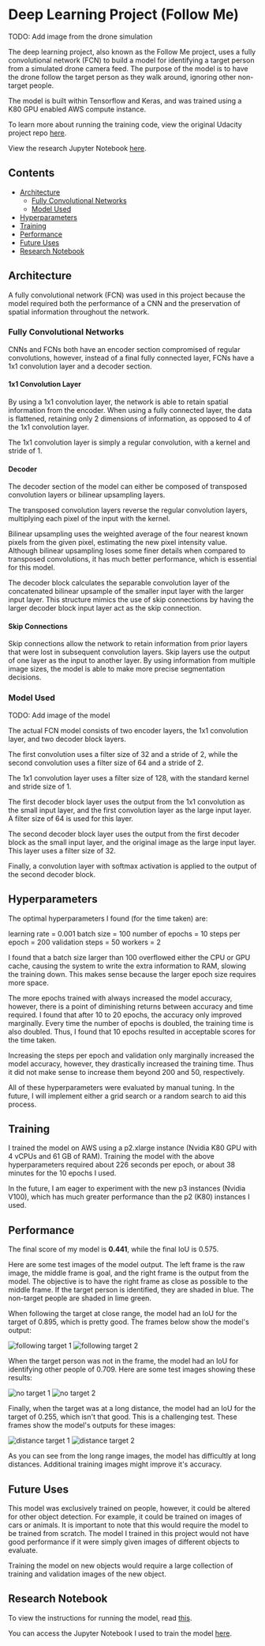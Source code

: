 [//]: # (Image References)
[following_target_1]: ./misc/following_target_1.png
[following_target_2]: ./misc/following_target_2.png
[no_target_1]: ./misc/no_target_1.png
[no_target_2]: ./misc/no_target_2.png
[distance_target_1]: ./misc/distance_target_1.png
[distance_target_2]: ./misc/distance_target_2.png

# Deep Learning Project (Follow Me)

TODO: Add image from the drone simulation

The deep learning project, also known as the Follow Me project, uses a fully convolutional network (FCN) to build a model for identifying a target person from a simulated drone camera feed. The purpose of the model is to have the drone follow the target person as they walk around, ignoring other non-target people.

The model is built within Tensorflow and Keras, and was trained using a K80 GPU enabled AWS compute instance.

To learn more about running the training code, view the original Udacity project repo [here](https://github.com/udacity/RoboND-DeepLearning-Project).

View the research Jupyter Notebook [here](RoboND-DeepLearning-Project/code/model_training.ipynb).

## Contents

- [Architecture](#architecture)
  - [Fully Convolutional Networks](#fully-convolutional-networks)
  - [Model Used](#model-used)
- [Hyperparameters](#hyperparmeters)
- [Training](#training)
- [Performance](#performance)
- [Future Uses](#future-uses)
- [Research Notebook](#research-notebook)

## Architecture

A fully convolutional network (FCN) was used in this project because the model required both the performance of a CNN and the preservation of spatial information throughout the network.

### Fully Convolutional Networks

CNNs and FCNs both have an encoder section compromised of regular convolutions, however, instead of a final fully connected layer, FCNs have a 1x1 convolution layer and a decoder section.

#### 1x1 Convolution Layer

By using a 1x1 convolution layer, the network is able to retain spatial information from the encoder. When using a fully connected layer, the data is flattened, retaining only 2 dimensions of information, as opposed to 4 of the 1x1 convolution layer.

The 1x1 convolution layer is simply a regular convolution, with a kernel and stride of 1.

#### Decoder

The decoder section of the model can either be composed of transposed convolution layers or bilinear upsampling layers.

The transposed convolution layers reverse the regular convolution layers, multiplying each pixel of the input with the kernel.

Bilinear upsampling uses the weighted average of the four nearest known pixels from the given pixel, estimating the new pixel intensity value. Although bilinear upsampling loses some finer details when compared to transposed convolutions, it has much better performance, which is essential for this model.

The decoder block calculates the separable convolution layer of the concatenated bilinear upsample of the smaller input layer with the larger input layer. This structure mimics the use of skip connections by having the larger decoder block input layer act as the skip connection.

#### Skip Connections

Skip connections allow the network to retain information from prior layers that were lost in subsequent convolution layers. Skip layers use the output of one layer as the input to another layer. By using information from multiple image sizes, the model is able to make more precise segmentation decisions.

### Model Used

TODO: Add image of the model

The actual FCN model consists of two encoder layers, the 1x1 convolution layer, and two decoder block layers.

The first convolution uses a filter size of 32 and a stride of 2, while the second convolution uses a filter size of 64 and a stride of 2.

The 1x1 convolution layer uses a filter size of 128, with the standard kernel and stride size of 1.

The first decoder block layer uses the output from the 1x1 convolution as the small input layer, and the first convolution layer as the large input layer. A filter size of 64 is used for this layer.

The second decoder block layer uses the output from the first decoder block as the small input layer, and the original image as the large input layer. This layer uses a filter size of 32.

Finally, a convolution layer with softmax activation is applied to the output of the second decoder block.

## Hyperparameters

The optimal hyperparameters I found (for the time taken) are:

learning rate = 0.001
batch size = 100
number of epochs = 10
steps per epoch = 200
validation steps = 50
workers = 2

I found that a batch size larger than 100 overflowed either the CPU or GPU cache, causing the system to write the extra information to RAM, slowing the training down. This makes sense because the larger epoch size requires more space.

The more epochs trained with always increased the model accuracy, however, there is a point of diminishing returns between accuracy and time required. I found that after 10 to 20 epochs, the accuracy only improved marginally. Every time the number of epochs is doubled, the training time is also doubled. Thus, I found that 10 epochs resulted in acceptable scores for the time taken.

Increasing the steps per epoch and validation only marginally increased the model accuracy, however, they drastically increased the training time. Thus it did not make sense to increase them beyond 200 and 50, respectively.

All of these hyperparameters were evaluated by manual tuning. In the future, I will implement either a grid search or a random search to aid this process.

## Training

I trained the model on AWS using a p2.xlarge instance (Nvidia K80 GPU with 4 vCPUs and 61 GB of RAM). Training the model with the above hyperparameters required about 226 seconds per epoch, or about 38 minutes for the 10 epochs I used.

In the future, I am eager to experiment with the new p3 instances (Nvidia V100), which has much greater performance than the p2 (K80) instances I used.

## Performance

The final score of my model is **0.441**, while the final IoU is 0.575.

Here are some test images of the model output. The left frame is the raw image, the middle frame is goal, and the right frame is the output from the model. The objective is to have the right frame as close as possible to the middle frame. If the target person is identified, they are shaded in blue. The non-target people are shaded in lime green.

When following the target at close range, the model had an IoU for the target of 0.895, which is pretty good. The frames below show the model's output:

![following target 1][following_target_1]
![following target 2][following_target_2]

When the target person was not in the frame, the model had an IoU for identifying other people of 0.709. Here are some test images showing these results:

![no target 1][no_target_1]
![no target 2][no_target_2]

Finally, when the target was at a long distance, the model had an IoU for the target of 0.255, which isn't that good. This is a challenging test. These frames show the model's outputs for these images:

![distance target 1][distance_target_1]
![distance target 2][distance_target_2]

As you can see from the long range images, the model has difficultly at long distances. Additional training images might improve it's accuracy.

## Future Uses

This model was exclusively trained on people, however, it could be altered for other object detection. For example, it could be trained on images of cars or animals. It is important to note that this would require the model to be trained from scratch. The model I trained in this project would not have good performance if it were simply given images of different objects to evaluate.

Training the model on new objects would require a large collection of training and validation images of the new object.

## Research Notebook

To view the instructions for running the model, read [this](RoboND-DeepLearning-Project/README.md).

You can access the Jupyter Notebook I used to train the model [here](RoboND-DeepLearning-Project/code/model_training.ipynb).
